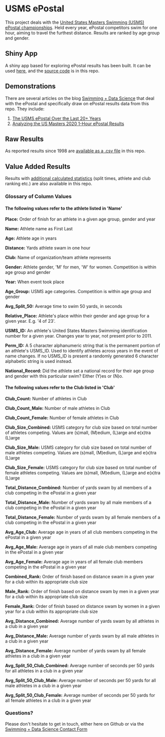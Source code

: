 # USMS ePostal

This project deals with the [United States Masters Swimming (USMS) ePostal championships](https://www.usms.org/events/national-championships/epostal-national-championships).  Held every year, ePostal competitors swim for one hour, aiming to travel the furthest distance.  Results are ranked by age group and gender.

## Shiny App

A shiny app based for exploring ePostal results has been built.  It can be used [here](https://gpilgrim.shinyapps.io/MastersPostalProject/?_ga=2.155632699.1406177177.1619535238-1657862835.1619017959), and the [source code](https://github.com/gpilgrim2670/MastersPostal/blob/master/Postal_App.R) is in this repo.

## Demonstrations

There are several articles on the blog [Swimming + Data Science](https://pilgrim.netlify.app/) that deal with the ePostal and specifically draw on ePostal results data from this repo.  They include:

1. [The USMS ePostal Over the Last 20+ Years](https://pilgrim.netlify.app/post/the-usms-epostal-over-the-last-20-years/)
2. [Analyzing the US Masters 2020 1-Hour ePostal Results](https://pilgrim.netlify.app/post/analyzing-the-us-masters-2020-epostal-results/)

## Raw Results

As reported results since 1998 are [available as a .csv file](https://github.com/gpilgrim2670/MastersPostal/blob/master/Postal_Raw.csv) in this repo.

## Value Added Results

Results with [additional calculated statistics](https://github.com/gpilgrim2670/MastersPostal/blob/master/Postal_All.csv) (split times, athlete and club ranking etc.) are also available in this repo.

### Glossary of Column Values

#### The following values refer to the athlete listed in 'Name'

**Place:** Order of finish for an athlete in a given age group, gender and year

**Name:** Athlete name as First Last

**Age:** Athlete age in years

**Distance:** Yards athlete swam in one hour

**Club:** Name of organization/team athlete represents

**Gender:** Athlete gender, 'M' for men, 'W' for women.  Competition is within age group and gender

**Year:** When event took place

**Age_Group:** USMS age categories.  Competition is within age group and gender

**Avg_Split_50:** Average time to swim 50 yards, in seconds

**Relative_Place:** Athlete's place within their gender and age group for a given year.  E.g. '4 of 23'.

**USMS_ID:** An athlete's United States Masters Swimming identification number for a given year.  Changes year to year, not present prior to 2011.

**Perm_ID:** A 5 character alphanumeric string that is the permanent portion of an athlete's USMS_ID.  Used to identify athletes across years in the event of name changes.  If no USMS_ID is present a randomly generated 6 character alphabetic string is used instead.

**National_Record:** Did the athlete set a national record for their age group and gender with this particular swim?  Either (Y)es or (N)o.

#### The following values refer to the Club listed in 'Club'

**Club_Count:** Number of athletes in Club

**Club_Count_Male:** Number of male athletes in Club

**Club_Count_Female:** Number of female athletes in Club

**Club_Size_Combined:** USMS category for club size based on total number of athletes competing.  Values are (s)mall, (M)edium, (L)arge and e(x)tra (L)arge

**Club_Size_Male:** USMS category for club size based on total number of male athletes competing. Values are (s)mall, (M)edium, (L)arge and e(x)tra (L)arge

**Club_Size_Female:** USMS category for club size based on total number of female athletes competing. Values are (s)mall, (M)edium, (L)arge and e(x)tra (L)arge

**Total_Distance_Combined:** Number of yards swam by all members of a club competing in the ePostal in a given year

**Total_Distance_Male:** Number of yards swam by all male members of a club competing in the ePostal in a given year

**Total_Distance_Female:** Number of yards swam by all female members of a club competing in the ePostal in a given year

**Avg_Age_Club:** Average age in years of all club members competing in the ePostal in a given year

**Avg_Age_Male:** Average age in years of all male club members competing in the ePostal in a given year

**Avg_Age_Female:** Average age in years of all female club members competing in the ePostal in a given year

**Combined_Rank:** Order of finish based on distance swam in a given year for a club within its appropriate club size

**Male_Rank:** Order of finish based on distance swam by men in a given year for a club within its appropriate club size

**Female_Rank:** Order of finish based on distance swam by women in a given year for a club within its appropriate club size

**Avg_Distance_Combined:** Average number of yards swam by all athletes in a club in a given year

**Avg_Distance_Male:** Average number of yards swam by all male athletes in a club in a given year

**Avg_Distance_Female:** Average number of yards swam by all female athletes in a club in a given year

**Avg_Split_50_Club_Combined:** Average number of seconds per 50 yards for all athletes in a club in a given year

**Avg_Split_50_Club_Male:** Average number of seconds per 50 yards for all male athletes in a club in a given year

**Avg_Split_50_Club_Female:** Average number of seconds per 50 yards for all female athletes in a club in a given year

### Questions?

Please don't hesitate to get in touch, either here on Github or via the [Swimming + Data Science Contact Form](https://pilgrim.netlify.app/contact/)
